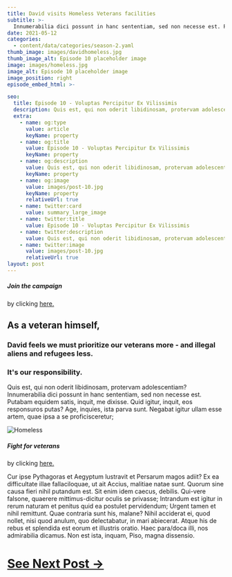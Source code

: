 ```yaml
---
title: David visits Homeless Veterans facilities
subtitle: >-
  Innumerabilia dici possunt in hanc sententiam, sed non necesse est. Putabam equidem satis, inquit, me dixisse.
date: 2021-05-12
categories:
  - content/data/categories/season-2.yaml
thumb_image: images/davidhomeless.jpg
thumb_image_alt: Episode 10 placeholder image
image: images/homeless.jpg
image_alt: Episode 10 placeholder image
image_position: right
episode_embed_html: >-

seo:
  title: Episode 10 - Voluptas Percipitur Ex Vilissimis
  description: Quis est, qui non oderit libidinosam, protervam adolescentiam
  extra:
    - name: og:type
      value: article
      keyName: property
    - name: og:title
      value: Episode 10 - Voluptas Percipitur Ex Vilissimis
      keyName: property
    - name: og:description
      value: Quis est, qui non oderit libidinosam, protervam adolescentiam
      keyName: property
    - name: og:image
      value: images/post-10.jpg
      keyName: property
      relativeUrl: true
    - name: twitter:card
      value: summary_large_image
    - name: twitter:title
      value: Episode 10 - Voluptas Percipitur Ex Vilissimis
    - name: twitter:description
      value: Quis est, qui non oderit libidinosam, protervam adolescentiam
    - name: twitter:image
      value: images/post-10.jpg
      relativeUrl: true
layout: post
---
```


##### Join the campaign
by clicking [here.](/join)

## As a veteran himself,
### David feels we must prioritize our veterans more - and illegal aliens and refugees less.

### It's our responsibility.

Quis est, qui non oderit libidinosam, protervam adolescentiam? Innumerabilia dici possunt in hanc sententiam, sed non necesse est. Putabam equidem satis, inquit, me dixisse. Quid igitur, inquit, eos responsuros putas? Age, inquies, ista parva sunt. Negabat igitur ullam esse artem, quae ipsa a se proficisceretur;

![Homeless](/images/davidhomeless.jpg)

##### Fight for veterans
by clicking [here.](/join)

Cur ipse Pythagoras et Aegyptum lustravit et Persarum magos adiit? Ex ea difficultate illae fallaciloquae, ut ait Accius, malitiae natae sunt. Quorum sine causa fieri nihil putandum est. Sit enim idem caecus, debilis. Qui-vere falsone, quaerere mittimus-dicitur oculis se privasse; Intrandum est igitur in rerum naturam et penitus quid ea postulet pervidendum; Urgent tamen et nihil remittunt. Quae contraria sunt his, malane? Nihil acciderat ei, quod nollet, nisi quod anulum, quo delectabatur, in mari abiecerat. Atque his de rebus et splendida est eorum et illustris oratio. Haec para/doca illi, nos admirabilia dicamus. Non est ista, inquam, Piso, magna dissensio.

# [See Next Post ->](/)

